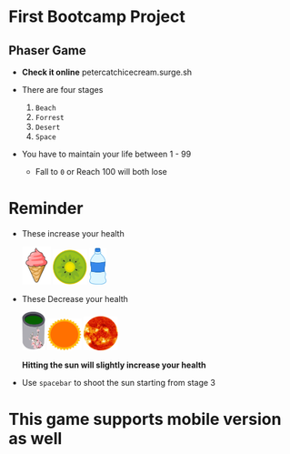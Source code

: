 # __First Bootcamp Project__

## Phaser Game

- __Check it online__
petercatchicecream.surge.sh

- There are four stages
    1. `Beach`
    1. `Forrest`
    1. `Desert`
    1. `Space`

- You have to maintain your life between 1 - 99
    - Fall to `0` or Reach 100 will both lose


# Reminder

- These increase your health

    <img src="Assets/sprites/icecream.png" width="50">
    <img src="Assets/sprites/Kiwi.png" width="60">
    <img src="Assets/sprites/water.png" width="30">

- These Decrease your health

    <img src="Assets/sprites/HotTea.png" width="40">
    <img src="Assets/sprites/sun.png" width="60">
    <img src="Assets/sprites/sunPower.png" width="60">

    __Hitting the sun will slightly increase your health__

- Use `spacebar` to shoot the sun starting from stage 3

# This game supports mobile version as well

